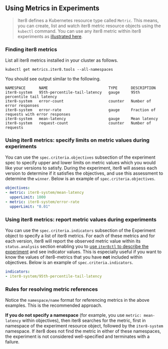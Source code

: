 ## Using Metrics in Experiments

> Iter8 defines a Kubernetes resource type called `Metric`. This means, you can create, list and watch iter8 metric resource objects using the `kubectl` command. You can use any iter8 metric within iter8 experiments as [illustrated here](experimentanatomy.md).

### Finding iter8 metrics
List all iter8 metrics installed in your cluster as follows.
```shell
kubectl get metrics.iter8.tools --all-namespaces
```

You should see output similar to the following.
```shell
NAMESPACE      NAME                           TYPE      DESCRIPTION
iter8-system   95th-percentile-tail-latency   gauge     95th percentile tail latency
iter8-system   error-count                    counter   Number of error responses
iter8-system   error-rate                     gauge     Fraction of requests with error responses
iter8-system   mean-latency                   gauge     Mean latency
iter8-system   request-count                  counter   Number of requests
```

### Using iter8 metrics: specify limits on metric values during experiments
You can use the `spec.criteria.objectives` subsection of the experiment spec to specify upper and lower limits on metric values which you would like your versions to satisfy. During the experiment, iter8 will assess each version to determine if it satisfies the objectives, and use this assessment to determine the `winner`. Below is an example of `spec.criteria.objectives`.
```yaml
objectives:
- metric: iter8-system/mean-latency
  upperLimit: 1000
- metric: iter8-system/error-rate
  upperLimit: "0.01"
```

### Using iter8 metrics: report metric values during experiments
You can use the `spec.criteria.indicators` subsection of the Experiment object to specify a list of iter8 metrics. For each of these metrics and for each version, iter8 will report the observed metric value within its `status.analysis` section enabling you to [use `iter8ctl` to describe the experiment](iter8ctl.md) and see indicator values. This is especially useful if you want to know the values of iter8-metrics that you have **not** included within objectives. Below is an example of `spec.criteria.indicators`.
```yaml
indicators:
- iter8-system/95th-percentile-tail-latency
```

### Rules for resolving metric references
Notice the `namespace/name` format for referencing metrics in the above examples. This is the recommended approach.

**If you do not specify a namespace** (for example, you use `metric: mean-latency` within objectives), then iter8 searches for the metric, first in namespace of the experiment resource object, followed by the `iter8-system` namespace. If iter8 does not find the metric in either of these namespaces, the experiment is not considered well-specified and terminates with a failure.